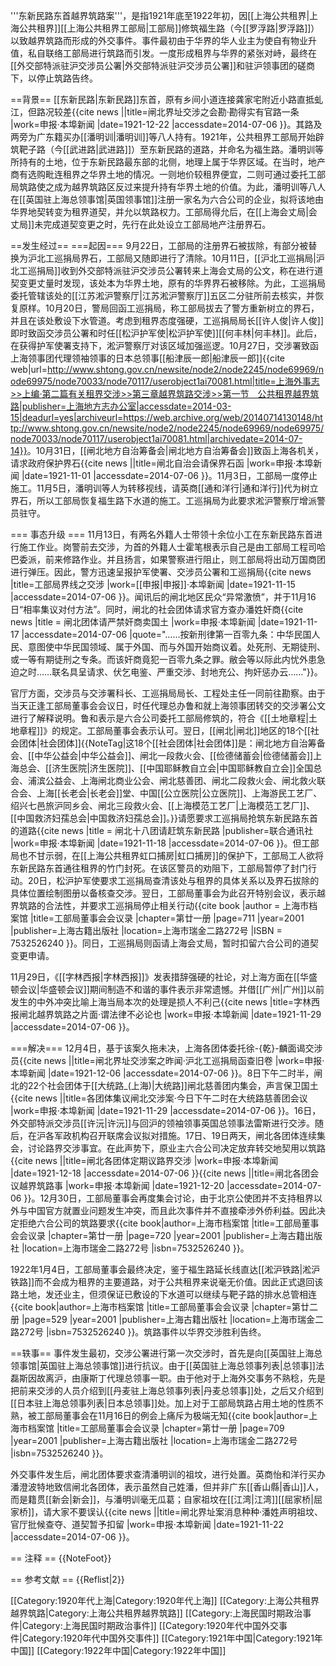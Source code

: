 '''东新民路东首越界筑路案'''，是指1921年底至1922年初，因[[上海公共租界|上海公共租界]][[上海公共租界工部局|工部局]]修筑福生路（今[[罗浮路|罗浮路]]）以致越界筑路而形成的外交事件。事件最初由于华界的华人业主为使自有物业升值，私自联络工部局进行筑路而引发。一度形成租界与华界的紧张对峙，最终在[[外交部特派驻沪交涉员公署|外交部特派驻沪交涉员公署]]和驻沪领事团的磋商下，以停止筑路告终。

==背景==
[[东新民路|东新民路]]东首，原有乡间小道连接龚家宅附近小路直抵虬江，但路况较差<ref>{{cite news ||title=闸北界址交涉之会勘·勘得实有官路一条 |work=申报·本埠新闻 |date=1921-12-22 |accessdate=2014-07-06 }}</ref>。其路及两旁为广东籍买办[[潘明训|潘明训]]等八人持有。1921年，公共租界工部局开始辟筑靶子路（今[[武进路|武进路]]）至东新民路的道路，并命名为福生路。潘明训等所持有的土地，位于东新民路最东部的北侧，地理上属于华界区域。在当时，地产商有选购毗连租界之华界土地的情况。一则地价较租界便宜，二则可通过委托工部局筑路使之成为越界筑路区反过来提升持有华界土地的价值。为此，潘明训等八人在[[英国驻上海总领事馆|英国领事馆]]注册一家名为六合公司的企业，拟将该地由华界地契转变为租界道契，并允以筑路权力。工部局得允后，在[[上海会丈局|会丈局]]未完成道契变更之时，先行在此处设立工部局地产注册界石。

==发生经过==
===起因===
9月22日，工部局的注册界石被拔除，有部分被替换为沪北工巡捐局界石，工部局又随即进行了清除。10月11日，[[沪北工巡捐局|沪北工巡捐局]]收到外交部特派驻沪交涉员公署转来上海会丈局的公文，称在进行道契变更丈量时发现，该处本为华界土地，原有的华界界石被移除。为此，工巡捐局委托管辖该处的[[江苏淞沪警察厅|江苏淞沪警察厅]]五区二分驻所前去核实，并恢复原样。10月20日，警局回函工巡捐局，称工部局拔去了警方重新树立的界石，并且在该处敷设下水管道。考虑到租界态度强硬，工巡捐局局长[[许人俊|许人俊]]即时致函交涉员公署和时任[[松沪护军使|松沪护军使]][[何丰林|何丰林]]。此后，在获得护军使署支持下，淞沪警察厅对该区域加强巡逻。10月27日，交涉署致函上海领事团代理领袖领事的日本总领事[[船津辰一郎|船津辰一郎]]<ref>{{cite web|url=http://www.shtong.gov.cn/newsite/node2/node2245/node69969/node69975/node70033/node70117/userobject1ai70081.html|title=上海外事志>>上编·第二篇有关租界交涉>>第三章越界筑路交涉>>第一节　公共租界越界筑路|publisher=上海地方志办公室|accessdate=2014-03-15|deadurl=yes|archiveurl=https://web.archive.org/web/20140714130148/http://www.shtong.gov.cn/newsite/node2/node2245/node69969/node69975/node70033/node70117/userobject1ai70081.html|archivedate=2014-07-14}}</ref>。10月31日，[[闸北地方自治筹备会|闸北地方自治筹备会]]致函上海各机关，请求政府保护界石<ref>{{cite news ||title=闸北自治会请保界石函 |work=申报·本埠新闻 |date=1921-11-01 |accessdate=2014-07-06 }}</ref>。11月3日，工部局一度停止施工。11月5日，潘明训等人为转移视线，请英商[[通和洋行|通和洋行]]代为树立界石，所以工部局恢复福生路下水道的施工。工巡捐局为此要求淞沪警察厅增派警员驻守。

=== 事态升级 ===
11月13日，有两名外籍人士带领十余位小工在东新民路东首进行施工作业。岗警前去交涉，为首的外籍人士霍笔根表示自己是由工部局工程司哈巴委派，前来修路作业。并且扬言，如果警察进行阻止，则工部局将出动万国商团进行弹压。因此，警方迅速呈报护军使署、交涉员公署和工巡捐局<ref>{{cite news |title=工部局界线之交涉 |work=[[申报|申报]]·本埠新闻 |date=1921-11-15 |accessdate=2014-07-06 }}</ref>。闻讯后的闸北地区民众“异常激愤”，并于11月16日“相率集议对付方法”。同时，闸北的社会团体请求官方查办潘姓奸商<ref>{{cite news |title = 闸北团体请严禁奸商卖国土 |work=申报·本埠新闻 |date=1921-11-17 |accessdate=2014-07-06 |quote="……按新刑律第一百零九条：中华民国人民、意图使中华民国领域、属于外国、而与外国开始商议着。处死刑、无期徒刑、或一等有期徒刑之专条。而该奸商竟犯一百零九条之罪。敝会等以际此内忧外患急迫之时……联名具呈请求、伏乞电鉴、严重交涉、封地充公、拘奸惩办云……"}}</ref>。

官厅方面，交涉员与交涉署科长、工巡捐局局长、工程处主任一同前往勘察。由于当天正逢工部局董事会会议日，时任代理总办鲁和就上海领事团转交的交涉署公文进行了解释说明。鲁和表示是六合公司委托工部局修筑的，符合《[[土地章程|土地章程]]》的规定。工部局董事会表示认可<ref name="dsh1" />。翌日，[[闸北|闸北]]地区的18个[[社会团体|社会团体]]{{NoteTag|这18个[[社会团体|社会团体]]是：闸北地方自治筹备会、[[中华公益会|中华公益会]]、闸北一段救火会、[[俭德储蓄会|俭德储蓄会]]上海总会、[[济生医院|济生医院]]、[[中国耶稣教自立会|中国耶稣教自立会]]全国总会、浦滨公益会、上海闸北商业公会、闸北慈善团、闸北二段救火会、闸北救火联合会、上海[[长老会|长老会]]堂、中国[[公立医院|公立医院]]、上海游民工艺厂、绍兴七邑旅沪同乡会、闸北三段救火会、[[上海模范工艺厂|上海模范工艺厂]]、[[中国救济妇孺总会|中国救济妇孺总会]]。}}请愿要求工巡捐局抢筑东新民路东首的道路<ref>{{cite news |title = 闸北十八团请赶筑东新民路 |publisher=联合通讯社 |work=申报·本埠新闻 |date=1921-11-18 |accessdate=2014-07-06 }}</ref>。但工部局也不甘示弱，在[[上海公共租界虹口捕房|虹口捕房]]的保护下，工部局工人欲将东新民路东首通往租界的竹门封死。在该区警员的劝阻下，工部局暂停了封门行动。20日，松沪护军使要求工巡捐局查清该处与租界的具体关系以及界石拔除的具体位置绘制图册以备核查交涉。翌日，工部局董事会为此召开特别会议，表示越界筑路的合法性，并要求工巡捐局停止相关行动<ref>{{cite book |author = 上海市档案馆 |title=工部局董事会会议录 |chapter=第廿一册 |page=711 |year=2001 |publisher=上海古籍出版社 |location=上海市瑞金二路272号 |ISBN = 7532526240 }}</ref>。同日，工巡捐局则函请上海会丈局，暂时扣留六合公司的道契变更申请。

11月29日，《[[字林西报|字林西报]]》发表措辞强硬的社论，对上海方面在[[华盛顿会议|华盛顿会议]]期间制造不和谐的事件表示非常遗憾。并借[[广州|广州]]以前发生的中外冲突比喻上海当局本次的处理是损人不利己<ref>{{cite news |title=字林西报闸北越界筑路之片面·谓法律不必论也 |work=申报·本埠新闻 |date=1921-11-29 |accessdate=2014-07-06 }}</ref>。

===解决===
12月4日，基于该案久拖未决，上海各团体委托徐-{乾}-麟面谒交涉员<ref>{{cite news ||title=闸北界址交涉案之昨闻·沪北工巡捐局函查旧卷 |work=申报·本埠新闻 |date=1921-12-06 |accessdate=2014-07-06 }}</ref>。8日下午二时半，闸北的22个社会团体于[[大统路_(上海)|大统路]]闸北慈善团内集会，声言保卫国土<ref>{{cite news ||title=各团体集议闸北交涉案·今日下午二时在大统路慈善团会议 |work=申报·本埠新闻 |date=1921-11-29 |accessdate=2014-07-06 }}</ref>。16日，外交部特派交涉员[[许沅|许沅]]与回沪的领袖领事英国总领事法雷斯进行交涉。随后，在沪各军政机构召开联席会议拟对措施。17日、19日两天，闸北各团体连续集会，讨论路界交涉事宜。在此声势下，原业主六合公司决定放弃转交地契用以筑路<ref>{{cite news ||title=闸北各团体定期议路界交涉 |work=申报·本埠新闻 |date=1921-12-18 |accessdate=2014-07-06 }}</ref><ref>{{cite news ||title=闸北各团会议越界筑路事 |work=申报·本埠新闻 |date=1921-12-20 |accessdate=2014-07-06 }}</ref>。12月30日，工部局董事会再度集会讨论，由于北京公使团并不支持租界以外与中国官方就置业问题发生冲突，而且此次事件并不直接牵涉外侨利益。因此决定拒绝六合公司的筑路要求<ref>{{cite book|author=上海市档案馆 |title=工部局董事会会议录 |chapter=第廿一册 |page=720 |year=2001 |publisher=上海古籍出版社 |location=上海市瑞金二路272号 |isbn=7532526240 }}</ref>。

1922年1月4日，工部局董事会最终决定，鉴于福生路延长线直达[[淞沪铁路|淞沪铁路]]而不会成为租界的主要道路，对于公共租界来说毫无价值。因此正式退回该路土地，发还业主，但须保证已敷设的下水道可以继续与靶子路的排水总管相连<ref>{{cite book|author=上海市档案馆 |title=工部局董事会会议录 |chapter=第廿二册 |page=529 |year=2001 |publisher=上海古籍出版社 |location=上海市瑞金二路272号 |isbn=7532526240 }}</ref>。筑路事件以华界交涉胜利告终。

==轶事==
事件发生最初，交涉公署进行第一次交涉时，首先是向[[英国驻上海总领事馆|英国驻上海总领事馆]]进行抗议。由于[[英国驻上海总领事列表|总领事]]法磊斯因故离沪，由康斯丁代理总领事一职。由于他对于上海外交事务不熟稔，先是把前来交涉的人员介绍到[[丹麦驻上海总领事列表|丹麦总领事]]处，之后又介绍到[[日本驻上海总领事列表|日本总领事]]处。加上对于工部局筑路占用土地的性质不熟，被工部局董事会在11月16日的例会上痛斥为极端无知<ref name="dsh1">{{cite book|author=上海市档案馆 |title=工部局董事会会议录 |chapter=第廿一册 |page=709 |year=2001 |publisher=上海古籍出版社 |location=上海市瑞金二路272号 |isbn=7532526240 }}</ref>。

外交事件发生后，闸北团体要求查清潘明训的祖坟，进行处置。英商怡和洋行买办潘澄波特地致信闸北各团体，表示虽然自己姓潘，但并非广东[[香山縣|香山]]人，而是籍贯[[新会|新会]]，与潘明训毫无瓜葛；自家祖坟在[[江湾|江湾]][[屈家桥|屈家桥]]，请大家不要误认<ref>{{cite news ||title=闸北界址案消息种种·潘姓声明祖坟、官厅批候查夺、道契暂予扣留 |work=申报·本埠新闻 |date=1921-11-22 |accessdate=2014-07-06 }}</ref>。

== 注释 ==
{{NoteFoot}}

== 参考文献 ==
{{Reflist|2}}

[[Category:1920年代上海|Category:1920年代上海]]
[[Category:上海公共租界越界筑路|Category:上海公共租界越界筑路]]
[[Category:上海民国时期政治事件|Category:上海民国时期政治事件]]
[[Category:1920年代中国外交事件|Category:1920年代中国外交事件]]
[[Category:1921年中国|Category:1921年中国]]
[[Category:1922年中国|Category:1922年中国]]